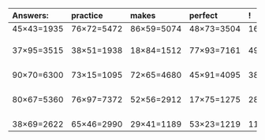 | Answers: | practice | makes | perfect | ! |
| :--- | :--- | :--- | :--- | :--- |
| 45×43=1935 | 76×72=5472 | 86×59=5074 | 48×73=3504 | 16×58=928 | 
|   |   |   |   |   | 
|   |   |   |   |   | 
|   |   |   |   |   | 
| 37×95=3515 | 38×51=1938 | 18×84=1512 | 77×93=7161 | 49×73=3577 | 
|   |   |   |   |   | 
|   |   |   |   |   | 
|   |   |   |   |   | 
|   |   |   |   |   | 
| 90×70=6300 | 73×15=1095 | 72×65=4680 | 45×91=4095 | 38×95=3610 | 
|   |   |   |   |   | 
|   |   |   |   |   | 
|   |   |   |   |   | 
|   |   |   |   |   | 
| 80×67=5360 | 76×97=7372 | 52×56=2912 | 17×75=1275 | 28×68=1904 | 
|   |   |   |   |   | 
|   |   |   |   |   | 
|   |   |   |   |   | 
|   |   |   |   |   | 
| 38×69=2622 | 65×46=2990 | 29×41=1189 | 53×23=1219 | 11×76=836 | 
